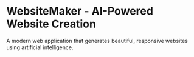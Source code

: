 # WebsiteMaker - AI-Powered Website Creation

A modern web application that generates beautiful, responsive websites using artificial intelligence.
